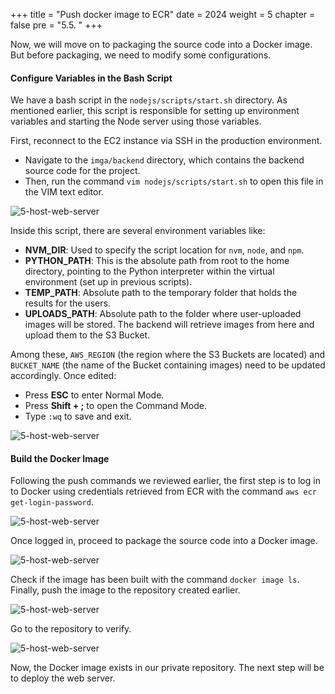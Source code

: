 +++
title = "Push docker image to ECR"
date = 2024
weight = 5
chapter = false
pre = "5.5. "
+++

Now, we will move on to packaging the source code into a Docker image. But before packaging, we need to modify some configurations.

#### Configure Variables in the Bash Script

We have a bash script in the `nodejs/scripts/start.sh` directory. As mentioned earlier, this script is responsible for setting up environment variables and starting the Node server using those variables.

First, reconnect to the EC2 instance via SSH in the production environment.

- Navigate to the `imga/backend` directory, which contains the backend source code for the project.
- Then, run the command `vim nodejs/scripts/start.sh` to open this file in the VIM text editor.

![5-host-web-server](/images/5-host-web-server/5-5-1-prepare-to-build.png)

Inside this script, there are several environment variables like:

- **NVM_DIR**: Used to specify the script location for `nvm`, `node`, and `npm`.
- **PYTHON_PATH**: This is the absolute path from root to the home directory, pointing to the Python interpreter within the virtual environment (set up in previous scripts).
- **TEMP_PATH**: Absolute path to the temporary folder that holds the results for the users.
- **UPLOADS_PATH**: Absolute path to the folder where user-uploaded images will be stored. The backend will retrieve images from here and upload them to the S3 Bucket.

Among these, `AWS_REGION` (the region where the S3 Buckets are located) and `BUCKET_NAME` (the name of the Bucket containing images) need to be updated accordingly. Once edited:

- Press **ESC** to enter Normal Mode.
- Press **Shift + ;** to open the Command Mode.
- Type `:wq` to save and exit.

![5-host-web-server](/images/5-host-web-server/5-5-2-setup-env-in-script.png)

#### Build the Docker Image

Following the push commands we reviewed earlier, the first step is to log in to Docker using credentials retrieved from ECR with the command `aws ecr get-login-password`.

![5-host-web-server](/images/5-host-web-server/5-5-3-login-to-docker.png)

Once logged in, proceed to package the source code into a Docker image.

![5-host-web-server](/images/5-host-web-server/5-5-4-build-docker-image.png)

Check if the image has been built with the command `docker image ls`. Finally, push the image to the repository created earlier.

![5-host-web-server](/images/5-host-web-server/5-5-host-web-server.png)

Go to the repository to verify.

![5-host-web-server](/images/5-host-web-server/5-5-6-check-docker-image.png)

Now, the Docker image exists in our private repository. The next step will be to deploy the web server.
